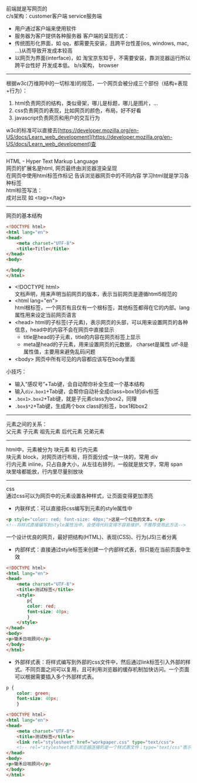 前端就是写网页的  
c/s架构：customer客户端 service服务端  
- 用户通过客户端来使用软件
- 服务器为客户提供各种服务器
客户端的呈现形式：
- 传统图形化界面，如 qq，都需要先安装，且跨平台性差(ios, windows, mac, ...)从而导致开发成本较高 
- 以网页为界面(interface)，如 淘宝京东知乎，不需要安装，靠浏览器运行所以跨平台性好 开发成本低。 b/s架构， browser

---

根据w3c(万维网中的一切标准)的规范，一个网页会被分成三个部份（结构+表现+行为）：  
1. html负责网页的结构，类似骨架，哪儿是标题，哪儿是图片，...
2. css负责网页的表现，比如网页的颜色，布局，好不好看
3. javascript负责网页和用户的交互行为

w3c的标准可以直接去[https://developer.mozilla.org/en-US/docs/Learn_web_development](https://developer.mozilla.org/en-US/docs/Learn_web_development)查

---

HTML - Hyper Text Markup Language  
网页的扩展名是html, 网页最终由浏览器渲染呈现  
在网页中使用html标签作标记 告诉浏览器网页中的不同内容 学习html就是学习各种标签  
html标签写法：  
成对出现 如 \<tag>\</tag>  

---

网页的基本结构  
```html
<!DOCTYPE html>
<html lang="en">
<head>
    <meta charset="UTF-8">
    <title>Title</title>
</head>
<body>

</body>
</html>
```
- \<!DOCTYPE html>  
文档声明，用来声明当前网页的版本，表示当前网页是遵循html5规范的
- \<html lang="en">  
html根标签，一个网页有且仅有一个根标签，其他标签都得在它的内部。lang属性用来设定当前网页语言
- \<head>
html的子标签(子元素)，表示网页的头部，可以用来设置网页的各种信息，head中的内容不会在网页中直接显示
  - title是head的子元素，title的内容在网页标签上显示
  - meta是head的子元素，用来设置网页的元数据， charset是属性 utf-8是属性值，主要用来避免乱码问题
- \<body>
网页中所有可见的内容都应该写在body里面

小技巧：
- 输入“感叹号”+Tab键，会自动帮你补全生成一个基本结构  
- 输入`div.box1`+Tab键，会帮你自动补全成class=box1的div标签
- `.box1>.box2`+Tab键，就是子元素class为box2，同理
- `.box$*2`+Tab键，生成两个box class的标签，box1和box2
---

元素之间的关系：  
父元素
子元素
祖先元素
后代元素
兄弟元素

---

html中，元素被分为 块元素 和 行内元素  
块元素 block，对网页进行布局，将页面分成一块一块的，常用 div  
行内元素 inline，只占自身大小，从左往右排列，一般就是放文字，常用 span  
块里啥都能放，行内里尽量别放块

---

css  
通过css可以为网页中的元素设置各种样式，让页面变得更加漂亮  

- 内联样式：可以直接将css编写到元素的style属性中  
```html
<p style="color: red; font-size: 40px;">这是一个红色的文本。</p>
<!--将样式直接编写到style属性当中，会使得代码变得不容易维护，不推荐使用此方法-->
```
一个设计优良的网页，最好把结构(HTML)、表现(CSS)、行为(JS)三者分离  

- 内部样式：直接通过style标签来创建一个内部样式表，但只能在当前页面中生效  
```html
<!DOCTYPE html>
<html lang="en">
<head>
    <meta charset="UTF-8">
    <title>测试标签</title>
    <style>
        p{
        color: red; 
        font-size: 40px;
        }
    </style>
</head>
<body>
<p>锄禾日啖顾问</p>
</body>
</html>
```

- 外部样式表：将样式编写到外部的css文件中，然后通过link标签引入外部的样式。不同页面之间可以复用，且可利用浏览器的缓存机制加快访问。一个页面可以根据需要插入多个外部样式表。
```css
p {
    color: green;
    font-size: 40px;
    }
```
```html
<!DOCTYPE html>
<html lang="en">
<head>
    <meta charset="UTF-8">
    <title>测试标签</title>
    <link rel="stylesheet" href="workpaper.css" type="text/css">
    <!-- rel="stylesheet表示浏览器连接的是一个样式表文件；type="text/css"表示传输的文本类型为样式表类型文件 可省略； 都是固定写法" -->
</head>
<body>
<p>锄禾日啖顾问</p>
</body>
</html>
```
